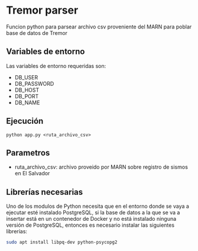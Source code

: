 # Tremor parser

Funcion python para parsear archivo csv proveniente del MARN para poblar base de datos de Tremor

## Variables de entorno

Las variables de entorno requeridas son:

- DB_USER
- DB_PASSWORD
- DB_HOST
- DB_PORT
- DB_NAME

## Ejecución

`python app.py <ruta_archivo_csv>`

## Parametros

- ruta_archivo_csv: archivo proveido por MARN sobre registro de sismos en El Salvador

## Librerías necesarias

Uno de los modulos de Python necesita que en el entorno donde se vaya a ejecutar esté instalado PostgreSQL, si la base de datos a la que se va a insertar está en un contenedor de Docker y no está instalado ninguna versión de PostgreSQL, entonces es necesario instalar las siguientes librerías:
```bash
sudo apt install libpq-dev python-psycopg2
```
